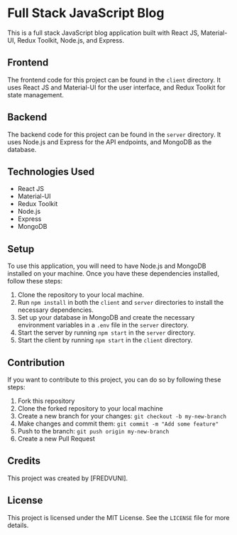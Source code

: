# Full Stack JavaScript Blog

This is a full stack JavaScript blog application built with React JS, Material-UI, Redux Toolkit, Node.js, and Express. 

## Frontend
The frontend code for this project can be found in the `client` directory. It uses React JS and Material-UI for the user interface, and Redux Toolkit for state management.

## Backend
The backend code for this project can be found in the `server` directory. It uses Node.js and Express for the API endpoints, and MongoDB as the database.

## Technologies Used
- React JS
- Material-UI
- Redux Toolkit
- Node.js
- Express
- MongoDB

## Setup
To use this application, you will need to have Node.js and MongoDB installed on your machine. Once you have these dependencies installed, follow these steps:

1. Clone the repository to your local machine.
2. Run `npm install` in both the `client` and `server` directories to install the necessary dependencies.
3. Set up your database in MongoDB and create the necessary environment variables in a `.env` file in the `server` directory.
4. Start the server by running `npm start` in the `server` directory.
5. Start the client by running `npm start` in the `client` directory.


## Contribution
If you want to contribute to this project, you can do so by following these steps:

1. Fork this repository
2. Clone the forked repository to your local machine
3. Create a new branch for your changes: `git checkout -b my-new-branch`
4. Make changes and commit them: `git commit -m "Add some feature"`
5. Push to the branch: `git push origin my-new-branch`
6. Create a new Pull Request

## Credits
This project was created by [FREDVUNI].

## License
This project is licensed under the MIT License. See the `LICENSE` file for more details.
